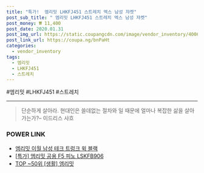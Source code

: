 ```yaml
--- 
title: "특가!  엠리밋 LHKFJ451 스트레치 엑스 남성 쟈켓" 
post_sub_title: " 엠리밋 LHKFJ451 스트레치 엑스 남성 쟈켓" 
post_money: ₩ 11,400 
post_date: 2020.01.31 
post_img_url: https://static.coupangcdn.com/image/vendor_inventory/4006/534707e6db53984b0d04a50d77f47a3cb75fab9ef24bcd3fc4394e89ee79.jpg 
post_link_url: https://coupa.ng/bnPaHt 
categories: 
  - vendor_inventory 
tags: 
  - 엠리밋 
  - LHKFJ451 
  - 스트레치 
--- 
```

  #엠리밋 #LHKFJ451 #스트레치 
<hr> 

> 단순하게 살아라. 현대인은 쓸데없는 절차와 일 때문에 얼마나 복잡한 삶을 살아가는가?– 이드리스 샤흐 


### POWER LINK

* <a href="https://blog.naver.com/fasyy4321/221792021216" target="_blank">엠리밋 이월 남성 테크 트렁크 윅 블랙</a>
* <a href="https://blog.naver.com/sakai111/221791400999" target="_blank">[특가] 엠리밋 공용 F5 피노 LSKFB906</a>
* <a href="https://blog.naver.com/an0733/221791136785" target="_blank"> TOP ~50위 [생활] 엠리밋</a>
